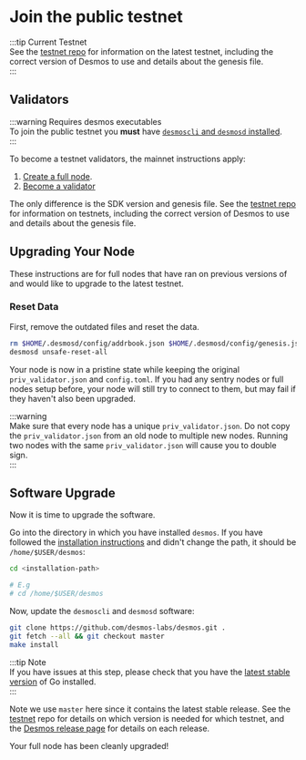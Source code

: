 # Join the public testnet

:::tip Current Testnet  
See the [testnet repo](https://github.com/desmos-labs/morpheus) for information on the latest testnet, including the correct version of Desmos to use and details about the genesis file.  
:::

## Validators
:::warning Requires desmos executables  
To join the public testnet you **must** have [`desmoscli` and `desmosd` installed](../install.md).  
:::

To become a testnet validators, the mainnet instructions apply: 

1. [Create a full node](../validators/node-setup.md).
2. [Become a validator](../validators/validator-setup.md)

The only difference is the SDK version and genesis file. See the [testnet repo](https://github.com/desmos-labs/morpheus) for information on testnets, including the correct version of Desmos to use and details about the genesis file.

## Upgrading Your Node
These instructions are for full nodes that have ran on previous versions of and would like to upgrade to the latest testnet.

### Reset Data
First, remove the outdated files and reset the data.

```bash
rm $HOME/.desmosd/config/addrbook.json $HOME/.desmosd/config/genesis.json
desmosd unsafe-reset-all
```

Your node is now in a pristine state while keeping the original `priv_validator.json` and `config.toml`. If you had any sentry nodes or full nodes setup before, your node will still try to connect to them, but may fail if they haven't also been upgraded.

:::warning  
Make sure that every node has a unique `priv_validator.json`. Do not copy the `priv_validator.json` from an old node to multiple new nodes. Running two nodes with the same `priv_validator.json` will cause you to double sign.  
:::

## Software Upgrade
Now it is time to upgrade the software.

Go into the directory in which you have installed `desmos`. If you have followed the [installation instructions](../install.md) and didn't change the path, it should be `/home/$USER/desmos`: 

```bash
cd <installation-path> 

# E.g
# cd /home/$USER/desmos
``` 

Now, update the `desmoscli` and `desmosd` software:

```bash
git clone https://github.com/desmos-labs/desmos.git .
git fetch --all && git checkout master
make install
```

:::tip Note   
If you have issues at this step, please check that you have the [latest stable version](https://golang.org/dl/) of Go installed.  
:::

Note we use `master` here since it contains the latest stable release. See the [testnet](https://github.com/desmos-labs/morpheus) repo for details on which version is needed for which testnet, and the [Desmos release page](https://github.com/desmos-labs/desmos/releases) for details on each release.

Your full node has been cleanly upgraded!


